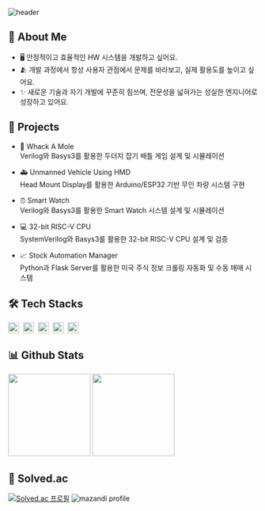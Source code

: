 ![header](https://capsule-render.vercel.app/api?type=waving&color=gradient&customColorlList=10&height=200&text=KyeongHyun's%20Github&fontSize=50&animation=twinkling&fontAlign=68&fontAlignY=36)

## 🚀 About Me
- 🖥️ 안정적이고 효율적인 HW 시스템을 개발하고 싶어요.
- 🫂 개발 과정에서 항상 사용자 관점에서 문제를 바라보고, 실제 활용도를 높이고 싶어요.
- ✨ 새로운 기술과 자기 개발에 꾸준히 힘쓰며, 전문성을 넓혀가는 성실한 엔지니어로 성장하고 있어요.

## 📝 Projects
- 🦔 Whack A Mole
</br>  Verilog와 Basys3를 활용한 두더지 잡기 배틀 게임 설계 및 시뮬레이션

- 🚑 Unmanned Vehicle Using HMD
</br>  Head Mount Display를 활용한 Arduino/ESP32 기반 무인 차량 시스템 구현

- ⏰ Smart Watch
</br>  Verilog와 Basys3를 활용한 Smart Watch 시스템 설계 및 시뮬레이션

- 💻 32-bit RISC-V CPU
</br>  SystemVerilog와 Basys3를 활용한 32-bit RISC-V CPU 설계 및 검증

- 📈 Stock Automation Manager
</br>  Python과 Flask Server를 활용한 미국 주식 정보 크롤링 자동화 및 수동 매매 시스템

## 🛠 Tech Stacks
<div style="display:flex; gap:8px;">
  <img height="22em" src="https://img.shields.io/badge/C-A8B9CC?style=flat-square&logo=c&logoColor=white"/>
  <img height="22em" src="https://img.shields.io/badge/C++-00599C?style=flat-square&logo=cplusplus&logoColor=white"/>
  <img height="22em" src="https://img.shields.io/badge/python-3776AB?style=flat-square&logo=python&logoColor=white"/>
  <img height="22em" src="https://img.shields.io/badge/Verilog-F37626?style=flat-square&logoColor=white"/>
  <img height="22em" src="https://img.shields.io/badge/SystemVerilog-EE4C2C?style=flat-square&logoColor=white"/>
</div>

## 📊 Github Stats
<p align="left">
<img height="166em" src="https://github-readme-stats-lac-six-51.vercel.app/api?username=seokkyeong0&show_icons=true"/>
<img height="166em" src="https://github-readme-stats-lac-six-51.vercel.app/api/top-langs/?username=seokkyeong0&layout=compact&hide=jupyter%20notebook"/>
</p>


## 📖 Solved.ac
[![Solved.ac
프로필](http://mazassumnida.wtf/api/v2/generate_badge?boj=seokkyeong0)](https://solved.ac/seokkyeong0)
![mazandi profile](http://mazandi.herokuapp.com/api?handle=seokkyeong0&theme=warm)
